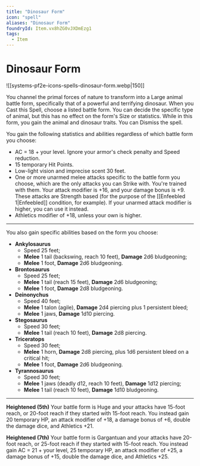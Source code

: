 ```yaml
---
title: "Dinosaur Form"
icon: "spell"
aliases: "Dinosaur Form"
foundryId: Item.vx8hZG0vJXDmEzg1
tags:
  - Item
---
```


# Dinosaur Form
![[systems-pf2e-icons-spells-dinosaur-form.webp|150]]

You channel the primal forces of nature to transform into a Large animal battle form, specifically that of a powerful and terrifying dinosaur. When you Cast this Spell, choose a listed battle form. You can decide the specific type of animal, but this has no effect on the form's Size or statistics. While in this form, you gain the animal and dinosaur traits. You can Dismiss the spell.

You gain the following statistics and abilities regardless of which battle form you choose:

*   AC = 18 + your level. Ignore your armor's check penalty and Speed reduction.
*   15 temporary Hit Points.
*   Low-light vision and imprecise scent 30 feet.
*   One or more unarmed melee attacks specific to the battle form you choose, which are the only attacks you can Strike with. You're trained with them. Your attack modifier is +16, and your damage bonus is +9. These attacks are Strength based (for the purpose of the [[Enfeebled 1|Enfeebled]] condition, for example). If your unarmed attack modifier is higher, you can use it instead.
*   Athletics modifier of +18, unless your own is higher.

* * *

You also gain specific abilities based on the form you choose:

*   **Ankylosaurus**
    *   Speed 25 feet;
    *   **Melee** 1 tail (backswing, reach 10 feet), **Damage** 2d6 bludgeoning;
    *   **Melee** 1 foot, **Damage** 2d6 bludgeoning.
*   **Brontosaurus**
    *   Speed 25 feet;
    *   **Melee** 1 tail (reach 15 feet), **Damage** 2d6 bludgeoning;
    *   **Melee** 1 foot, **Damage** 2d8 bludgeoning.
*   **Deinonychus**
    *   Speed 40 feet;
    *   **Melee** 1 talon (agile), **Damage** 2d4 piercing plus 1 persistent bleed;
    *   **Melee** 1 jaws, **Damage** 1d10 piercing.
*   **Stegosaurus**
    *   Speed 30 feet;
    *   **Melee** 1 tail (reach 10 feet), **Damage** 2d8 piercing.
*   **Triceratops**
    *   Speed 30 feet;
    *   **Melee** 1 horn, **Damage** 2d8 piercing, plus 1d6 persistent bleed on a critical hit;
    *   **Melee** 1 foot, **Damage** 2d6 bludgeoning.
*   **Tyrannosaurus**
    *   Speed 30 feet;
    *   **Melee** 1 jaws (deadly d12, reach 10 feet), **Damage** 1d12 piercing;
    *   **Melee** 1 tail (reach 10 feet), **Damage** 1d10 bludgeoning.

* * *

**Heightened (5th)** Your battle form is Huge and your attacks have 15-foot reach, or 20-foot reach if they started with 15-foot reach. You instead gain 20 temporary HP, an attack modifier of +18, a damage bonus of +6, double the damage dice, and Athletics +21.

**Heightened (7th)** Your battle form is Gargantuan and your attacks have 20-foot reach, or 25-foot reach if they started with 15-foot reach. You instead gain AC = 21 + your level, 25 temporary HP, an attack modifier of +25, a damage bonus of +15, double the damage dice, and Athletics +25.
